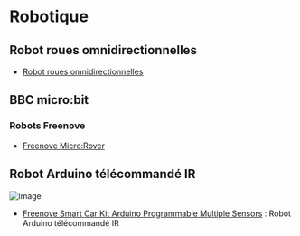 # Robotique

## Robot roues omnidirectionnelles

* [Robot roues omnidirectionnelles](robot_mecanum/README.md)

## BBC micro:bit

### Robots Freenove

* [Freenove Micro:Rover](https://github.com/Freenove/Freenove_Micro_Rover)

## Robot Arduino télécommandé IR

![image](https://github.com/labricolenumerique/robotique/assets/938089/276bad69-ce15-4eb6-a679-43dd5bb24550)

 * [Freenove Smart Car Kit Arduino Programmable Multiple Sensors](https://www.aliexpress.com/item/1005006097898341.html) : Robot Arduino télécommandé IR
